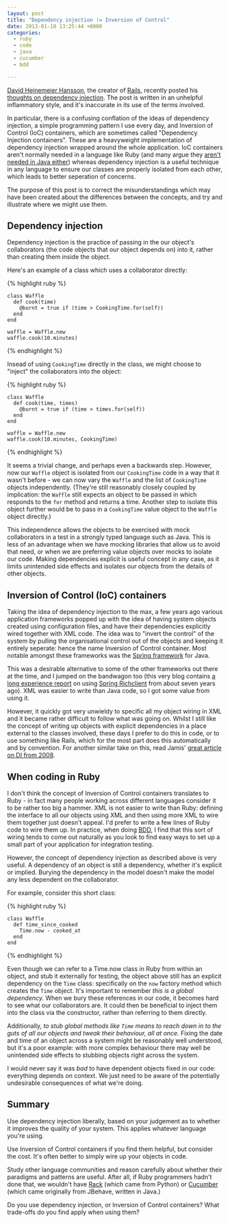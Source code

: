 ```yaml
---
layout: post
title: "Dependency injection != Inversion of Control"
date: 2013-01-10 13:25:44 +0000
categories:
  - ruby
  - code
  - java
  - cucumber
  - bdd

---
```


[David Heinemeier Hansson](http://david.heinemeierhansson.com), the creator of [Rails](http://rubyonrails.org), recently posted his [thoughts on dependency injection](http://david.heinemeierhansson.com/2012/dependency-injection-is-not-a-virtue.html). The post is written in an unhelpful inflammatory style, and it's inaccurate in its use of the terms involved.

In particular, there is a confusing conflation of the ideas of dependency injection, a simple programming pattern I use every day, and Inversion of Control (IoC) containers, which are sometimes called "Dependency Injection containers". These are a heavyweight implementation of dependency injection wrapped around the whole application. IoC containers aren't normally needed in a language like Ruby (and many argue they [aren't needed in Java either](http://www.natpryce.com/articles/000783.html)) whereas dependency injection is a useful technique in any language to ensure our classes are properly isolated from each other, which leads to better seperation of concerns.

The purpose of this post is to correct the misunderstandings which may have been created about the differences between the concepts, and try and illustrate where we might use them.

## Dependency injection

Dependency injection is the practice of passing in the our object's collaborators (the code objects that our object depends on) into it, rather than creating them inside the object.

Here's an example of a class which uses a collaborator directly:

{% highlight ruby %}

    class Waffle
      def cook(time)
        @burnt = true if (time > CookingTime.for(self))
      end
    end

    waffle = Waffle.new
    waffle.cook(10.minutes)

{% endhighlight %}

Insead of using `CookingTime` directly in the class, we might choose to "inject" the collaborators into the object:

{% highlight ruby %}

    class Waffle
      def cook(time, times)
        @burnt = true if (time > times.for(self))
      end
    end

    waffle = Waffle.new
    waffle.cook(10.minutes, CookingTime)

{% endhighlight %}

It seems a trivial change, and perhaps even a backwards step. However, now our `Waffle` object is isolated from our `CookingTime` code in a way that it wasn't before - we can now vary the `Waffle` and the list of `CookingTime` objects independently. (They're still reasonably closely coupled by implication: the `Waffle` still expects an object to be passed in which responds to the `for` method and returns a time. Another step to isolate this object further would be to pass in a `CookingTime` value object to the `Waffle` object directly.)

This independence allows the objects to be exercised with mock collaborators in a test in a strongly typed language such as Java. This is less of an advantage when we have mocking libraries that allow us to avoid that need, or when we are preferring value objects over mocks to isolate our code. Making dependencies explicit is useful concept in any case, as it limits unintended side effects and isolates our objects from the details of other objects.

## Inversion of Control (IoC) containers

Taking the idea of dependency injection to the max, a few years ago various application frameworks popped up with the idea of having system objects created using configuration files, and have their dependencies explicitly wired together with XML code. The idea was to "invert the control" of the system by pulling the organisational control out of the objects and keeping it entirely seperate: hence the name Inversion of Control container. Most notable amongst these frameworks was the [Spring framework](http://www.springsource.org/spring-framework) for Java.

This was a desirable alternative to some of the other frameworks out there at the time, and I jumped on the bandwagon too (this very blog contains [a long experience report](/2006/01/spring-rc-introduction) on using [Spring Richclient](http://www.springsource.org/spring-rcp) from about seven years ago). XML was easier to write than Java code, so I got some value from using it.

However, it quickly got very unwieldy to specific all my object wiring in XML and it became rather difficult to follow what was going on. Whilst I still like the concept of writing up objects with explicit dependencies in a place external to the classes involved, these days I prefer to do this in code, or to use something like Rails, which for the most part does this automatically and by convention. For another similar take on this, read Jamis' [great article on DI from 2008](http://weblog.jamisbuck.org/2008/11/9/legos-play-doh-and-programming).

## When coding in Ruby

I don't think the concept of Inversion of Control containers translates to Ruby - in fact many people working across different languages consider it to be rather too big a hammer. XML is not easier to write than Ruby: defining the interface to all our objects using XML and then using more XML to wire them together just doesn't appeal. I'd prefer to write a few lines of Ruby code to wire them up. In practice, when doing [BDD](/tag/bdd), I find that this sort of wiring tends to come out naturally as you look to find easy ways to set up a small part of your application for integration testing.

However, the concept of dependency injection as described above is very useful. A dependency of an object is still a dependency, whether it's explicit or implied. Burying the dependency in the model doesn't make the model any less dependent on the collaborator.

For example, consider this short class:

{% highlight ruby %}

    class Waffle
      def time_since_cooked
        Time.now - cooked_at
      end
    end

{% endhighlight %}

Even though we can refer to a Time.now class in Ruby from within an object, and stub it externally for testing, the object above still has an explicit dependency on the `Time` class: specifically on the `now` factory method which creates the `Time` object. It's important to remember *this is a global dependency.* When we bury these references in our code, it becomes hard to see what our collaborators are. It could then be beneficial to inject them into the class via the constructor, rather than referring to them directly.

Additionally, *to stub global methods like `Time` means to reach down in to the guts of all our objects and tweak their behaviour, all at once.* Fixing the date and time of an object across a system might be reasonably well understood, but it's a poor example: with more complex behaviour there may well be unintended side effects to stubbing objects right across the system.

I would never say it was *bad* to have dependent objects fixed in our code: everything depends on context. We just need to be aware of the potentially undesirable consequences of what we're doing.

## Summary

Use dependency injection liberally, based on your judgement as to whether it improves the quality of your system. This applies whatever language you're using.

Use Inversion of Control containers if you find them helpful, but consider the cost. It's often better to simply wire up your objects in code.

Study other language communities and reason carefully about whether their paradigms and patterns are useful. After all, if Ruby programmers hadn't done that, we wouldn't have [Rack](http://rack.github.com/) (which came from Python) or [Cucumber](/tag/cucumber) (which came originally from JBehave, written in Java.)

Do you use dependency injection, or Inversion of Control containers? What trade-offs do you find apply when using them?
